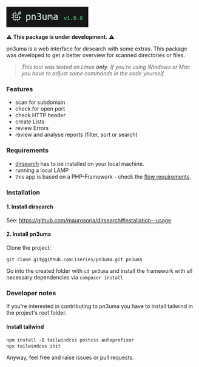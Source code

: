 <p><img src="./.github/logo.png" alt="pn4uma"></p>

⚠️ **This package is under development.** ⚠️

pn3uma is a web interface for dirsearch with some extras. This package was developed to get a better overview for scanned directories or files.

> _This tool was tested on Linux **only**. If you're using Windows or Mac you have to adjust some commands in the code yourself._

### Features
- scan for subdomain
- check for open port
- check HTTP header
- create Lists
- review Errors
- review and analyse reports (filter, sort or search)

### Requirements
- [dirsearch](https://github.com/maurosoria/dirsearch) has to be installed on your local machine.
- running a local LAMP
- this app is based on a PHP-Framework - check the [flow requirements](https://flowframework.readthedocs.io/en/stable/TheDefinitiveGuide/PartII/Requirements.html).

### Installation
#### 1. Install dirsearch
See: https://github.com/maurosoria/dirsearch#installation--usage

#### 2. Install pn3uma

Clone the project:
```Shell
git clone git@github.com:iseries/pn3uma.git pn3uma
```

Go into the created folder with `cd pn3uma` and install the framework with all necessary dependencies via `composer install`

### Developer notes
If you're interested in contributing to pn3uma you have to install tailwind in the project's root folder.

#### Install tailwind
```Shell
npm install -D tailwindcss postcss autoprefixer
npx tailwindcss init
```

Anyway, feel free and raise issues or pull requests.

